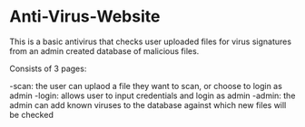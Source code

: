 # Anti-Virus-Website
This is a basic antivirus that checks user uploaded files for virus signatures from an admin created database of malicious files. 

Consists of 3 pages:

-scan: the user can uplaod a file they want to scan, or choose to login as admin
-login: allows user to input credentials and login as admin
-admin: the admin can add known viruses to the database against which new files will be checked 

